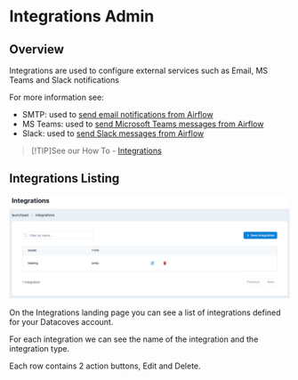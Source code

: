 # Integrations Admin

## Overview

Integrations are used to configure external services such as Email, MS Teams and Slack notifications

For more information see:
- SMTP: used to [send email notifications from Airflow](/how-tos/airflow/send-emails.md)
- MS Teams: used to [send Microsoft Teams messages from Airflow](/how-tos/airflow/send-ms-teams-notifications.md)
- Slack: used to [send Slack messages from Airflow](/how-tos/airflow/send-slack-notifications.md)

>[!TIP]See our How To - [Integrations](how-tos/datacoves/how_to_integrations.md) 

## Integrations Listing

![Integrations Listing](./assets/integration_landing.png)

On the Integrations landing page you can see a list of integrations defined for your Datacoves account.

For each integration we can see the name of the integration and the integration type.

Each row contains 2 action buttons, Edit and Delete.

